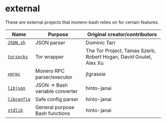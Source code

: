 # external

These are external projects that monero-bash relies on for certain features.

| Name                                                      | Purpose                         | Original creator/contributors   |
|-----------------------------------------------------------|---------------------------------|---------------------------------|
| [`JSON.sh`](https://github.com/dominictarr/JSON.sh)       | JSON parser                     | Dominic Tarr
| [`torsocks`](https://github.com/dgoulet/torsocks)         | Tor wrapper                     | The Tor Project, Tamas Szerb, Robert Hogan, David Goulet, Alex Xu 
| [`xmrpc`](https://github.com/jtgrassie/xmrpc)             | Monero RPC parser/executor      | jtgrassie
| [`libjson`](https://github.com/hinto-janai/libjson)     | JSON -> Bash variable converter | hinto-janai
| [`libconfig`](https://github.com/hinto-janai/libconfig) | Safe config parser              | hinto-janai
| [`stdlib`](https://github.com/hinto-janai/stdlib)       | General purpose Bash functions  | hinto-janai
